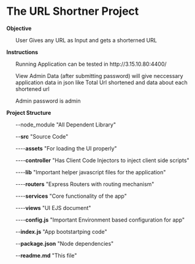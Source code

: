 # The URL Shortner Project
<b>Objective</b>
<ul> User Gives any URL as Input and gets a shorterned URL</ul>
<b>Instructions</b>
<ul> Running Application can be tested in http://3.15.10.80:4400/</ul>
<ul><p>View Admin Data (after submitting password) will give neccessary application data in json
like Total Url shortened and  data about each shortened url<p></ul>
<ul> Admin password is admin</ul>
<b>Project Structure</b>
<ul>--node_module   "All Dependent Library"</ul>
<ul>--<b>src</b>   "Source Code"</ul>
<ul>----<b>assets</b>   "For loading the UI properly"</ul>
<ul>----<b>controller</b>   "Has Client Code Injectors to inject client side scripts"</ul>
<ul>----<b>lib</b>   "Important helper javascript files for the application"</ul>
<ul>----<b>routers</b>   "Express Routers with routing mechanism"</ul>
<ul>----<b>services</b>   "Core functionality of the app"</ul>
<ul>----<b>views</b>   "UI EJS document"</ul>
<ul>----<b>config.js</b>   "Important Environment based configuration for app"</ul>
<ul>--<b>index.js</b>   "App bootstartping code"</ul>
<ul>--<b>package.json</b>   "Node dependencies"</ul>
<ul>--<b>readme.md</b>   "This file"</ul>


